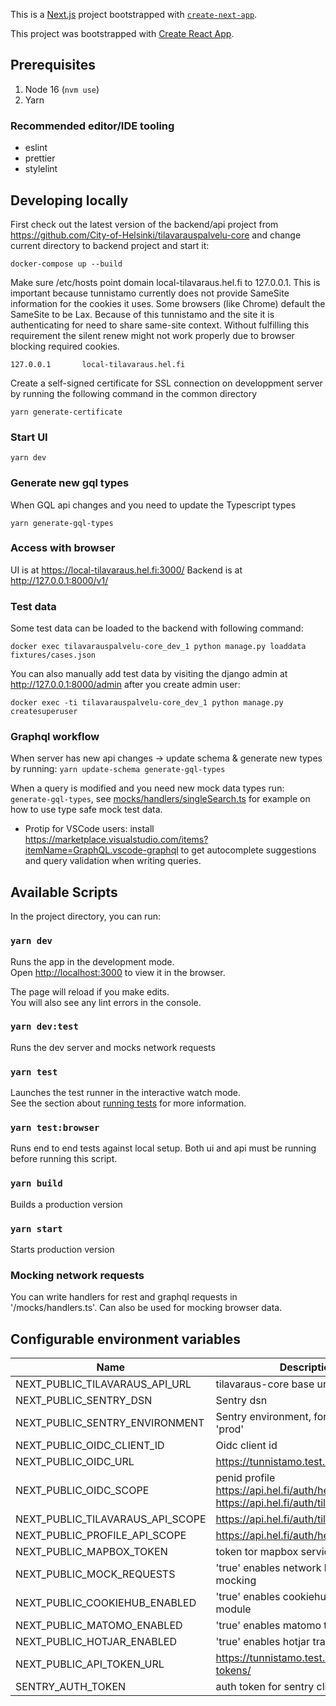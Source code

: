 This is a [Next.js](https://nextjs.org/) project bootstrapped with [`create-next-app`](https://github.com/vercel/next.js/tree/canary/packages/create-next-app).

This project was bootstrapped with [Create React App](https://github.com/facebook/create-react-app).

## Prerequisites

1. Node 16 (`nvm use`)
1. Yarn

### Recommended editor/IDE tooling

- eslint
- prettier
- stylelint

## Developing locally

First check out the latest version of the backend/api project from https://github.com/City-of-Helsinki/tilavarauspalvelu-core and change current directory to backend project and start it:

```
docker-compose up --build
```

Make sure /etc/hosts point domain local-tilavaraus.hel.fi to 127.0.0.1. This is important because tunnistamo currently does not provide SameSite information for the cookies it uses. Some browsers (like Chrome) default the SameSite to be Lax. Because of this tunnistamo and the site it is authenticating for need to share same-site context. Without fulfilling this requirement the silent renew might not work properly due to browser blocking required cookies.

```
127.0.0.1       local-tilavaraus.hel.fi
```

Create a self-signed certificate for SSL connection on developpment server by running the following command in the common directory

```
yarn generate-certificate
```

### Start UI

```
yarn dev
```

### Generate new gql types

When GQL api changes and you need to update the Typescript types

```
yarn generate-gql-types
```

### Access with browser

UI is at https://local-tilavaraus.hel.fi:3000/
Backend is at http://127.0.0.1:8000/v1/

### Test data

Some test data can be loaded to the backend with following command:

```
docker exec tilavarauspalvelu-core_dev_1 python manage.py loaddata fixtures/cases.json
```

You can also manually add test data by visiting the django admin at http://127.0.0.1:8000/admin after you create admin user:

```
docker exec -ti tilavarauspalvelu-core_dev_1 python manage.py createsuperuser
```

### Graphql workflow

When server has new api changes -> update schema & generate new types by running: `yarn update-schema generate-gql-types`

When a query is modified and you need new mock data types run: `generate-gql-types`, see [mocks/handlers/singleSearch.ts](mocks/handlers/singleSearch.ts) for example on how to use type safe mock test data.

- Protip for VSCode users: install https://marketplace.visualstudio.com/items?itemName=GraphQL.vscode-graphql to get autocomplete suggestions and query validation when writing queries.

## Available Scripts

In the project directory, you can run:

### `yarn dev`

Runs the app in the development mode.\
Open [http://localhost:3000](http://localhost:3000) to view it in the browser.

The page will reload if you make edits.\
You will also see any lint errors in the console.

### `yarn dev:test`

Runs the dev server and mocks network requests

### `yarn test`

Launches the test runner in the interactive watch mode.\
See the section about [running tests](https://facebook.github.io/create-react-app/docs/running-tests) for more information.

### `yarn test:browser`

Runs end to end tests against local setup. Both ui and api must be running before running this script.

### `yarn build`

Builds a production version

### `yarn start`

Starts production version

### Mocking network requests

You can write handlers for rest and graphql requests in '/mocks/handlers.ts'. Can also be used for mocking browser data.

## Configurable environment variables

| Name                             | Description                                                                                    |
| -------------------------------- | ---------------------------------------------------------------------------------------------- |
| NEXT_PUBLIC_TILAVARAUS_API_URL   | tilavaraus-core base url                                                                       |
| NEXT_PUBLIC_SENTRY_DSN           | Sentry dsn                                                                                     |
| NEXT_PUBLIC_SENTRY_ENVIRONMENT   | Sentry environment, for example 'test', 'prod'                                                 |
| NEXT_PUBLIC_OIDC_CLIENT_ID       | Oidc client id                                                                                 |
| NEXT_PUBLIC_OIDC_URL             | https://tunnistamo.test.hel.ninja/openid                                                       |
| NEXT_PUBLIC_OIDC_SCOPE           | penid profile https://api.hel.fi/auth/helsinkiprofile https://api.hel.fi/auth/tilavarausapidev |
| NEXT_PUBLIC_TILAVARAUS_API_SCOPE | https://api.hel.fi/auth/tilavarausapidev                                                       |
| NEXT_PUBLIC_PROFILE_API_SCOPE    | https://api.hel.fi/auth/helsinkiprofile                                                        |
| NEXT_PUBLIC_MAPBOX_TOKEN         | token tor mapbox service                                                                       |
| NEXT_PUBLIC_MOCK_REQUESTS        | 'true' enables network level request mocking                                                   |
| NEXT_PUBLIC_COOKIEHUB_ENABLED    | 'true' enables cookiehub consent module                                                        |
| NEXT_PUBLIC_MATOMO_ENABLED       | 'true' enables matomo tracking                                                                 |
| NEXT_PUBLIC_HOTJAR_ENABLED       | 'true' enables hotjar tracking                                                                 |
| NEXT_PUBLIC_API_TOKEN_URL        | https://tunnistamo.test.hel.ninja/api-tokens/                                                  |
| SENTRY_AUTH_TOKEN                | auth token for sentry cli                                                                      |
